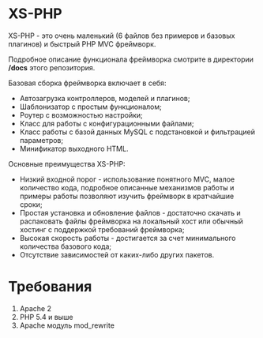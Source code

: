 # XS-PHP
XS-PHP - это очень маленький (6 файлов без примеров и базовых плагинов) и быстрый PHP MVC фреймворк.

Подробное описание функционала фреймворка смотрите в директории **/docs** этого репозитория.

Базовая сборка фреймворка включает в себя:
* Автозагрузка контроллеров, моделей и плагинов;
* Шаблонизатор с простым функционалом;
* Роутер с возможностью настройки;
* Класс для работы с конфигурационными файлами;
* Класс работы с базой данных MySQL с подстановкой и фильтрацией параметров;
* Минификатор выходного HTML.

Основные преимущества XS-PHP:
* Низкий входной порог - использование понятного MVC, малое количество кода, подробное описанные механизмов работы и примеры работы позволяют изучить фреймворк в кратчайшие сроки;
* Простая установка и обновление файлов - достаточно скачать и распаковать файлы фреймворка на локальный хост или обычный хостинг с поддержкой требований фреймворка;
* Высокая скорость работы - достигается за счет минимального количества базового кода;
* Отсутствие зависимостей от каких-либо других пакетов.

# Требования
1. Apache 2
2. PHP 5.4 и выше
3. Apache модуль mod_rewrite
